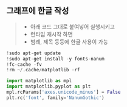 ## 그래프에 한글 작성
> - 아래 코드 그대로 붙여넣어 실행시키고
> - 런타임 재시작 하면
> - 범례, 제목 등등에 한글 사용이 가능


```py
!sudo apt-get update
!sudo apt-get install -y fonts-nanum
!fc-cache -fv
!rm ~/.cache/matplotlib -rf 

import matplotlib as mpl
import matplotlib.pyplot as plt
mpl.rcParams['axes.unicode_minus'] = False
plt.rc('font', family='NanumGothic')
```
